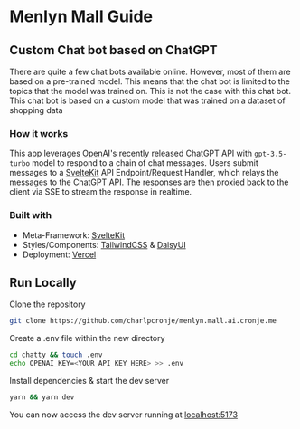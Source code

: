 # Menlyn Mall Guide

## Custom Chat bot based on ChatGPT

There are quite a few chat bots available online. However, most of them are based on a pre-trained model. This means that the chat bot is limited to the topics that the model was trained on. This is not the case with this chat bot. This chat bot is based on a custom model that was trained on a dataset of shopping data

### How it works

This app leverages [OpenAI](https://ai.com)'s recently released ChatGPT API with `gpt-3.5-turbo` model to respond to a chain of chat messages. Users submit messages to a [SvelteKit](https://kit.svelte.dev) API Endpoint/Request Handler, which relays the messages to the ChatGPT API. The responses are then proxied back to the client via SSE to stream the response in realtime.

### Built with
- Meta-Framework: [SvelteKit](https://kit.svelte.dev)
- Styles/Components: [TailwindCSS](https://tailwindcss.com) & [DaisyUI](https://daisyui.com)
- Deployment: [Vercel](https://vercel.com)


## Run Locally

Clone the repository
```sh
git clone https://github.com/charlpcronje/menlyn.mall.ai.cronje.me
```

Create a .env file within the new directory
```sh
cd chatty && touch .env
echo OPENAI_KEY=<YOUR_API_KEY_HERE> >> .env
```

Install dependencies & start the dev server
```sh
yarn && yarn dev
```

You can now access the dev server running at [localhost:5173](https://localhost:5173)

